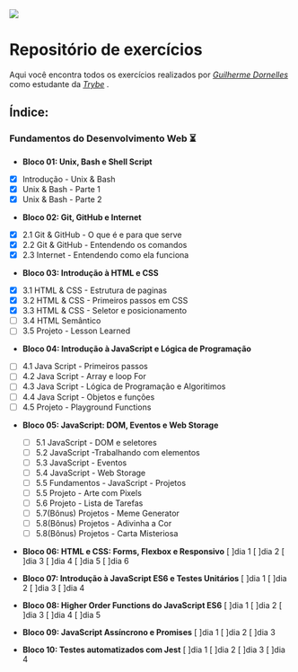 <img src="https://go.betrybe.com/hubfs/HEADER-Dec-07-2020-01-26-11-56-PM.png">


# Repositório de exercícios
Aqui você encontra todos os exercícios realizados por _[Guilherme Dornelles](https://www.linkedin.com/in/guilherme-dornelles-97780b200/)_ como estudante da _[Trybe](https://www.betrybe.com/)_ .



## Índice:
### Fundamentos do Desenvolvimento Web :hourglass_flowing_sand:
* <strong>Bloco 01: Unix, Bash e Shell Script</strong>
 - [x] Introdução - Unix & Bash
 - [x] Unix & Bash - Parte 1
 - [x] Unix & Bash - Parte 2

* <strong> Bloco 02: Git, GitHub e Internet</strong>
 - [x] 2.1 Git & GitHub - O que é e para que serve
 - [x] 2.2 Git & GitHub - Entendendo os comandos
 - [x] 2.3 Internet - Entendendo como ela funciona

* <strong>Bloco 03: Introdução à HTML e CSS </strong> 
- [x] 3.1 HTML & CSS - Estrutura de paginas
- [x] 3.2 HTML & CSS - Primeiros passos em CSS
- [x] 3.3 HTML & CSS - Seletor e posicionamento
- [ ] 3.4 HTML Semântico
- [ ] 3.5 Projeto - Lesson Learned
 
* <strong>Bloco 04: Introdução à JavaScript e Lógica de Programação</strong> 
- [ ] 4.1 Java Script - Primeiros passos
- [ ] 4.2 Java Script - Array e loop For
- [ ] 4.3 Java Script - Lógica de Programação e Algoritimos
- [ ] 4.4 Java Script - Objetos e funções
- [ ] 4.5 Projeto - Playground Functions

* <strong>Bloco 05: JavaScript: DOM, Eventos e Web Storage</strong> 
  - [ ] 5.1 JavaScript - DOM e seletores
  - [ ] 5.2 JavaScript -Trabalhando com elementos
  - [ ] 5.3 JavaScript - Eventos
  - [ ] 5.4 JavaScript - Web Storage
  - [ ] 5.5 Fundamentos - JavaScript - Projetos
  - [ ] 5.5 Projeto - Arte com Pixels
  - [ ] 5.6 Projeto - Lista de Tarefas
  - [ ] 5.7(Bônus) Projetos - Meme Generator
  - [ ] 5.8(Bônus) Projetos - Adivinha a Cor 
  - [ ] 5.8(Bônus) Projetos - Carta Misteriosa
* <strong>Bloco 06: HTML e CSS: Forms, Flexbox e Responsivo</strong>
 [ ]dia 1 [ ]dia 2 [ ]dia 3 [ ]dia 4 [ ]dia 5 [ ]dia 6
 
* <strong>Bloco 07: Introdução à JavaScript ES6 e Testes Unitários</strong>
 [ ]dia 1 [ ]dia 2 [ ]dia 3 [ ]dia 4
 
* <strong>Bloco 08: Higher Order Functions do JavaScript ES6</strong> 
 [ ]dia 1 [ ]dia 2 [ ]dia 3 [ ]dia 4 [ ]dia 5
 
* <strong>Bloco 09: JavaScript Assíncrono e Promises</strong> 
 [ ]dia 1 [ ]dia 2 [ ]dia 3
 
* <strong>Bloco 10: Testes automatizados com Jest</strong>
 [ ]dia 1 [ ]dia 2 [ ]dia 3 [ ]dia 4
 

 
